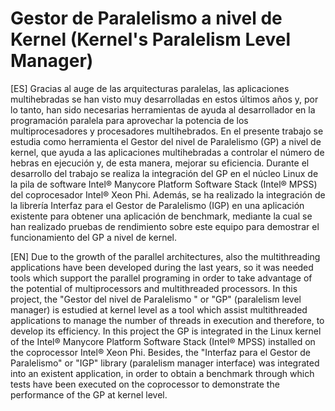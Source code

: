 # Gestor de Paralelismo a nivel de Kernel (Kernel's Paralelism Level Manager)

[ES]
Gracias al auge de las arquitecturas paralelas, las
aplicaciones multihebradas se han visto muy desarrolladas en estos
últimos años y, por lo tanto, han sido necesarias herramientas de ayuda
al desarrollador en la programación paralela para aprovechar la potencia
de los multiprocesadores y procesadores multihebrados. En el presente
trabajo se estudia como herramienta el Gestor del nivel de Paralelismo
(GP) a nivel de kernel, que ayuda a las aplicaciones multihebradas a
controlar el número de hebras en ejecución y, de esta manera, mejorar su
eficiencia. Durante el desarrollo del trabajo se realiza la integración del
GP en el núcleo Linux de la pila de software
Intel® Manycore Platform Software Stack (Intel® MPSS) del
coprocesador Intel® Xeon Phi. Además, se ha realizado la integración de
la librería Interfaz para el Gestor de Paralelismo (IGP) en una aplicación
existente para obtener una aplicación de benchmark, mediante la cual se
han realizado pruebas de rendimiento sobre este equipo para demostrar
el funcionamiento del GP a nivel de kernel.

[EN]
Due to the growth of the parallel architectures, also the multithreading
applications have been developed during the last years, so it was
needed tools which support the parallel programing in order to take
advantage of the potential of multiprocessors and multithreaded
processors. In this project, the "Gestor del nivel de Paralelismo " or "GP"
(paralelism level manager) is estudied at kernel level as a tool which
assist multithreaded applications to manage the number of threads in
execution and therefore, to develop its efficiency. In this project the GP is
integrated in the Linux kernel of the
Intel® Manycore Platform Software Stack (Intel® MPSS) installed
on the coprocessor Intel® Xeon Phi. Besides, the "Interfaz para el Gestor
de Paralelismo" or "IGP" library (paralelism manager interface)
was integrated into an existent application, in order to obtain a
benchmark through which tests have been executed on the coprocessor to
demonstrate the performance of the GP at kernel level.
